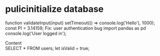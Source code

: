 # pulicinitialize database
function validateInput(input)
setTimeout(() => console.log('Hello'), 1000);
const PI = 3.14159;
Fix: user authentication bug
import pandas as pd
console.log('User logged in');
<div class='card'>Content</div>
SELECT * FROM users;
let isValid = true;
